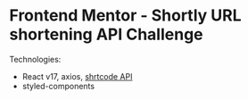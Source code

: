 # Frontend Mentor - Shortly URL shortening API Challenge

Technologies:

- React v17, axios, [shrtcode API](https://app.shrtco.de/)
- styled-components

